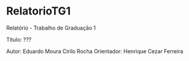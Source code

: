 # RelatorioTG1

Relatório - Trabalho de Graduação 1

Título: ???

Autor:  Eduardo Moura Cirilo Rocha
Orientador: Henrique Cezar Ferreira
